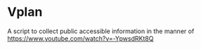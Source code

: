 # Vplan

A script to collect public accessible information in the manner of https://www.youtube.com/watch?v=-YpwsdRKt8Q
